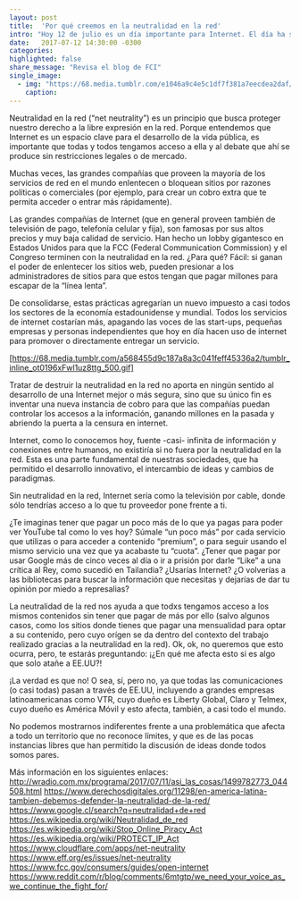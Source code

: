 ```yaml
---
layout: post
title:  'Por qué creemos en la neutralidad en la red'
intro: "Hoy 12 de julio es un día importante para Internet. El día ha sido escogido por usuarios y comunidades para luchar contra la censura de empresas que quieren terminar con la neutralidad en la red. Servicios como Amazon, Cloudflare, Twitter, Netflix y Reddit hacen un llamado a compartir el mensaje para que la neutralidad en la red siga existiendo."
date:   2017-07-12 14:30:00 -0300
categories:
highlighted: false
share_message: "Revisa el blog de FCI"
single_image:
  - img: "https://68.media.tumblr.com/e1046a9c4e5c1df7f381a7eecdea2daf/tumblr_inline_ot017cICMU1uz8ttg_500.jpg"
    caption:
---
```

Neutralidad en la red (“net neutrality”) es un principio que busca proteger nuestro derecho a la libre expresión en la red. Porque entendemos que Internet es un espacio clave para el desarrollo de la vida pública, es importante que todas y todos tengamos acceso a ella y al debate que ahí se produce sin restricciones legales o de mercado.

Muchas veces, las grandes compañías que proveen la mayoría de los servicios de red en el mundo enlentecen o bloquean sitios por razones políticas o comerciales (por ejemplo, para crear un cobro extra que te permita acceder o entrar más rápidamente).

Las grandes compañías de Internet (que en general proveen también de televisión de pago, telefonía celular y fija), son famosas por sus altos precios y muy baja calidad de servicio. Han hecho un lobby gigantesco en Estados Unidos para que la FCC (Federal Communication Commission) y el Congreso terminen con la neutralidad en la red. ¿Para qué? Fácil: si ganan el poder de enlentecer los sitios web, pueden presionar a los administradores de sitios para que estos tengan que pagar millones para escapar de la “línea lenta”.

De consolidarse, estas prácticas agregarían un nuevo impuesto a casi todos los sectores de la economía estadounidense y mundial. Todos los servicios de internet costarían más, apagando las voces de las start-ups, pequeñas empresas y personas independientes que hoy en día hacen uso de internet para promover o directamente entregar un servicio.

[https://68.media.tumblr.com/a568455d9c187a8a3c041feff45336a2/tumblr_inline_ot0196xFwl1uz8ttg_500.gif]

Tratar de destruir la neutralidad en la red no aporta en ningún sentido al desarrollo de una Internet mejor o más segura, sino que su único fin es inventar una nueva instancia de cobro para que las compañías puedan controlar los accesos a la información, ganando millones en la pasada y abriendo la puerta a la censura en internet.

Internet, como lo conocemos hoy, fuente -casi- infinita de información y conexiones entre humanos, no existiría si no fuera por la neutralidad en la red. Esta es una parte fundamental de nuestras sociedades, que ha permitido el desarrollo innovativo, el intercambio de ideas y cambios de paradigmas.

Sin neutralidad en la red, Internet sería como la televisión por cable, donde sólo tendrías acceso a lo que tu proveedor pone frente a ti.

¿Te imaginas tener que pagar un poco más de lo que ya pagas para poder ver YouTube tal como lo ves hoy? Súmale “un poco más” por cada servicio que utilizas o para acceder a contenido “premium”, o para seguir usando el mismo servicio una vez que ya acabaste tu “cuota”. ¿Tener que pagar por usar Google más de cinco veces al día o ir a prisión por darle “Like” a una crítica al Rey, como sucedió en Tailandia? ¿Usarías Internet? ¿O volverías a las bibliotecas para buscar la información que necesitas y dejarías de dar tu opinión por miedo a represalias?

La neutralidad de la red nos ayuda a que todxs tengamos acceso a los mismos contenidos sin tener que pagar de más por ello (salvo algunos casos, como los sitios donde tienes que pagar una mensualidad para optar a su contenido, pero cuyo orígen se da dentro del contexto del trabajo realizado gracias a la neutralidad en la red). Ok, ok, no queremos que esto ocurra, pero, te estarás preguntando: ¡¿En qué me afecta esto si es algo que solo atañe a EE.UU?!

¡La verdad es que no! O sea, sí, pero no, ya que todas las comunicaciones (o casi todas) pasan a través de EE.UU, incluyendo a grandes empresas latinoamericanas como VTR, cuyo dueño es Liberty Global, Claro y Telmex, cuyo dueño es América Móvil y esto afecta, también, a casi todo el mundo.

No podemos mostrarnos indiferentes frente a una problemática que afecta a todo un territorio que no reconoce límites, y que es de las pocas instancias libres que han permitido la discusión de ideas donde todos somos pares.

Más información en los siguientes enlaces:
http://wradio.com.mx/programa/2017/07/11/asi_las_cosas/1499782773_044508.html
https://www.derechosdigitales.org/11298/en-america-latina-tambien-debemos-defender-la-neutralidad-de-la-red/
https://www.google.cl/search?q=neutralidad+de+red
https://es.wikipedia.org/wiki/Neutralidad_de_red
https://es.wikipedia.org/wiki/Stop_Online_Piracy_Act
https://es.wikipedia.org/wiki/PROTECT_IP_Act
https://www.cloudflare.com/apps/net-neutrality
https://www.eff.org/es/issues/net-neutrality
https://www.fcc.gov/consumers/guides/open-internet
https://www.reddit.com/r/blog/comments/6mtgtp/we_need_your_voice_as_we_continue_the_fight_for/

